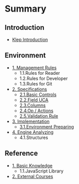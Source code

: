 # Summary

## Introduction

* [Klep Introduction](README.md)

## Environment

* [1. Management Rules](environment/documentation-rules.md)
  * 1.1.Rules for Reader
  * 1.2.Rules for Developer
  * 1.3.Rules for Git
* [2. Specifications](environment/specifications.md)
  * [2.1.Basic Controls](environment/specifications/21basic-controls.md)
  * [2.2.Field UCA](environment/specifications/22field-uca.md)
  * [2.3.Columns](environment/specifications/23columns.md)
  * [2.4.Op / Actions](environment/specifications/24op-actions.md)
  * [2.5.Validation Rule](environment/specifications/25validation-rule.md)
* [3. Implementation](environment/implementation.md)
  * [3.1.Environment Preparing](environment/implementation/31environment-preparing.md)
* [4. Engine Analyzing](environment/engine-analyzing.md)
  * 4.1.Structures

## Reference

* [1. Basic Knowledge](reference/basic-knowledge.md)
  * 1.1.JavaScript Library
* [2. External Courses](reference/external-courses.md)

